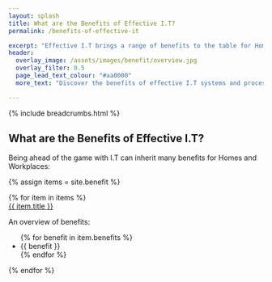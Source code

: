 ```yaml
---
layout: splash
title: What are the Benefits of Effective I.T?
permalink: /benefits-of-effective-it

excerpt: "Effective I.T brings a range of benefits to the table for Homes and Workplaces. Explore the benefits that our services encourage."
header:
  overlay_image: /assets/images/benefit/overview.jpg
  overlay_filter: 0.5 
  page_lead_text_colour: "#aa0000"
  more_text: "Discover the benefits of effective I.T systems and processes"

---
```


{% include breadcrumbs.html %}

## What are the Benefits of Effective I.T?
Being ahead of the game with I.T can inherit many benefits for Homes and Workplaces:

{% assign items = site.benefit %}

<div class="container">
    <div class="row">    
        {% for item in items %}            
            <div class="col-xs-12 col-sm-6 col-md-4 reason-container">
                <div class="reason-item">
                    <img class="lazy" data-src="{{ item.icon }}"/>
                    <div class="item-title">
                        <a href="{{ item.url }}">{{ item.title }}</a>
                    </div>
                    <div class="item-description">
                        <p>An overview of benefits:</p>
                        <ul>
                             {% for benefit in item.benefits %}
                                <li>{{ benefit }}</li>
                             {% endfor %}
                        </ul>
                    </div>
                </div>
            </div>
        {% endfor %}
    </div>
</div>